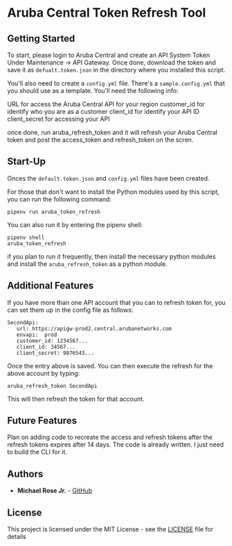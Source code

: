 # Aruba Central Token Refresh Tool


## Getting Started
To start, please login to Aruba Central and create an API System Token Under Maintenance -> API Gateway. Once done, download the token and save it as ``defualt.token.json`` in the directory where you installed this script.

You'll also need to create a ``config.yml`` file. There's a ``sample.config.yml`` that you should use as a template. You'll need the following info:

URL for access the Aruba Central API for your region
customer_id for identify who you are as a customer
client_id for identify your API ID
client_secret for accessing your API

once done, run aruba_refresh_token and it will refresh your Aruba Central token and post the access_token and refresh_token on the scren.

## Start-Up
Onces the ``default.token.json`` and ``config.yml`` files have been created. 

For those that don't want to install the Python modules used by this script, you can run the following command:

```
pipenv run aruba_token_refresh
```

You can also run it by entering the pipenv shell:

```
pipenv shell
aruba_token_refresh
```

if you plan to run it frequently, then install the necessary python modules and install the ``aruba_refresh_token`` as a python module.


## Additional Features
If you have more than one API account that you can to refresh token for, you can set them up in the config file as follows:

```
SecondApi:
   url: https://apigw-prod2.central.arubanetworks.com
   envapi:  prod
   customer_id: 1234567...
   client_id: 34567...
   client_secret: 9876543...

```

Once the entry above is saved. You can then execute the refresh for the above account by typing:

```
aruba_refresh_token SecondApi
```

This will then refresh the token for that account.

## Future Features
Plan on adding code to recreate the access and refresh tokens after the refresh tokens expires after 14 days. The code is already written. I just need to build the CLI for it.

## Authors

* **Michael Rose Jr.** - [GitHub](https://github.com/michaelrosejr)


## License

This project is licensed under the MIT License - see the [LICENSE](LICENSE) file for details



